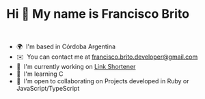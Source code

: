 # Hi 👋 My name is Francisco Brito
<br/>

- 🌍  I'm based in Córdoba Argentina
- ✉️  You can contact me at [francisco.brito.developer@gmail.com](mailto:francisco.brito.developer@gmail.com)
- 🚀  I'm currently working on [Link Shortener](https://github.com/FranciscoJBrito/shortener)
- 🧠  I'm learning C
- 🤝  I'm open to collaborating on Projects developed in Ruby or JavaScript/TypeScript

